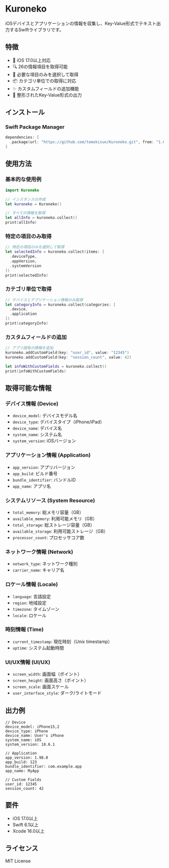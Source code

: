 # Kuroneko

iOSデバイスとアプリケーションの情報を収集し、Key-Value形式でテキスト出力するSwiftライブラリです。

## 特徴

- 📱 iOS 17.0以上対応
- 🔍 26の情報項目を取得可能
- 🎯 必要な項目のみを選択して取得
- 📦 カテゴリ単位での取得に対応
- ✨ カスタムフィールドの追加機能
- 📝 整形されたKey-Value形式の出力

## インストール

### Swift Package Manager

```swift
dependencies: [
  .package(url: "https://github.com/tomokisun/Kuroneko.git", from: "1.0.0")
]
```

## 使用方法

### 基本的な使用例

```swift
import Kuroneko

// インスタンスの作成
let kuroneko = Kuroneko()

// すべての情報を取得
let allInfo = kuroneko.collect()
print(allInfo)
```

### 特定の項目のみ取得

```swift
// 特定の項目のみを選択して取得
let selectedInfo = kuroneko.collect(items: [
  .deviceType,
  .appVersion,
  .systemVersion
])
print(selectedInfo)
```

### カテゴリ単位で取得

```swift
// デバイスとアプリケーション情報のみ取得
let categoryInfo = kuroneko.collect(categories: [
  .device,
  .application
])
print(categoryInfo)
```

### カスタムフィールドの追加

```swift
// アプリ固有の情報を追加
kuroneko.addCustomField(key: "user_id", value: "12345")
kuroneko.addCustomField(key: "session_count", value: 42)

let infoWithCustomFields = kuroneko.collect()
print(infoWithCustomFields)
```

## 取得可能な情報

### デバイス情報 (Device)
- `device_model`: デバイスモデル名
- `device_type`: デバイスタイプ（iPhone/iPad）
- `device_name`: デバイス名
- `system_name`: システム名
- `system_version`: iOSバージョン

### アプリケーション情報 (Application)
- `app_version`: アプリバージョン
- `app_build`: ビルド番号
- `bundle_identifier`: バンドルID
- `app_name`: アプリ名

### システムリソース (System Resource)
- `total_memory`: 総メモリ容量（GB）
- `available_memory`: 利用可能メモリ（GB）
- `total_storage`: 総ストレージ容量（GB）
- `available_storage`: 利用可能ストレージ（GB）
- `processor_count`: プロセッサコア数

### ネットワーク情報 (Network)
- `network_type`: ネットワーク種別
- `carrier_name`: キャリア名

### ロケール情報 (Locale)
- `language`: 言語設定
- `region`: 地域設定
- `timezone`: タイムゾーン
- `locale`: ロケール

### 時刻情報 (Time)
- `current_timestamp`: 現在時刻（Unix timestamp）
- `uptime`: システム起動時間

### UI/UX情報 (UI/UX)
- `screen_width`: 画面幅（ポイント）
- `screen_height`: 画面高さ（ポイント）
- `screen_scale`: 画面スケール
- `user_interface_style`: ダーク/ライトモード

## 出力例

```
// Device
device_model: iPhone15,2
device_type: iPhone
device_name: User's iPhone
system_name: iOS
system_version: 18.6.1

// Application
app_version: 1.98.0
app_build: 123
bundle_identifier: com.example.app
app_name: MyApp

// Custom Fields
user_id: 12345
session_count: 42
```

## 要件

- iOS 17.0以上
- Swift 6.1以上
- Xcode 16.0以上

## ライセンス

MIT License
